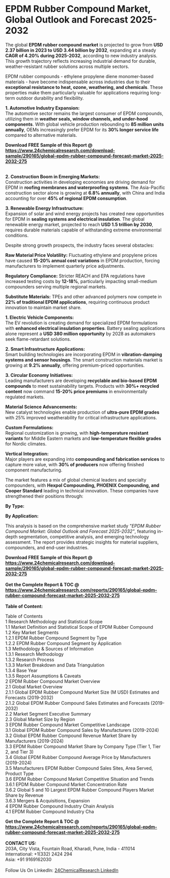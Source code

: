 <h1>EPDM Rubber Compound Market, Global Outlook and Forecast 2025-2032</h1><p>The global <strong>EPDM rubber compound market</strong> is projected to grow from <strong>USD 2.37 billion in 2023 to USD 3.44 billion by 2032</strong>, expanding at a steady <strong>CAGR of 4.20% during 2025-2032</strong>, according to new industry analysis. This growth trajectory reflects increasing industrial demand for durable, weather-resistant rubber solutions across multiple sectors.</p><p>EPDM rubber compounds - ethylene propylene diene monomer-based materials - have become indispensable across industries due to their <strong>exceptional resistance to heat, ozone, weathering, and chemicals</strong>. These properties make them particularly valuable for applications requiring long-term outdoor durability and flexibility.</p><p><strong>1. Automotive Industry Expansion:</strong><br>
The automotive sector remains the largest consumer of EPDM compounds, utilizing them in <strong>weather seals, window channels, and under-hood components</strong>. With global vehicle production rebounding to <strong>85 million units annually</strong>, OEMs increasingly prefer EPDM for its <strong>30% longer service life</strong> compared to alternative materials.</p><div><b>Download FREE Sample of this Report @ 
            <a href="https://www.24chemicalresearch.com/download-sample/290165/global-epdm-rubber-compound-forecast-market-2025-2032-275">
            https://www.24chemicalresearch.com/download-sample/290165/global-epdm-rubber-compound-forecast-market-2025-2032-275</a></b></div><br><p><strong>2. Construction Boom in Emerging Markets:</strong><br>
Construction activities in developing economies are driving demand for EPDM in <strong>roofing membranes and waterproofing systems</strong>. The Asia-Pacific construction sector alone is growing at <strong>6.8% annually</strong>, with China and India accounting for over <strong>45% of regional EPDM consumption</strong>.</p><p><strong>3. Renewable Energy Infrastructure:</strong><br>
Expansion of solar and wind energy projects has created new opportunities for EPDM in <strong>sealing systems and electrical insulation</strong>. The global renewable energy market, projected to reach <strong>USD 1.5 trillion by 2030</strong>, requires durable materials capable of withstanding extreme environmental conditions.</p><p>Despite strong growth prospects, the industry faces several obstacles:</p><p><strong>Raw Material Price Volatility:</strong> Fluctuating ethylene and propylene prices have caused <strong>15-20% annual cost variations</strong> in EPDM production, forcing manufacturers to implement quarterly price adjustments.</p><p><strong>Regulatory Compliance:</strong> Stricter REACH and EPA regulations have increased testing costs by <strong>12-18%</strong>, particularly impacting small-medium compounders serving multiple regional markets.</p><p><strong>Substitute Materials:</strong> TPEs and other advanced polymers now compete in <strong>22% of traditional EPDM applications</strong>, requiring continuous product innovation to maintain market share.</p><p><strong>1. Electric Vehicle Components:</strong><br>
The EV revolution is creating demand for specialized EPDM formulations with <strong>enhanced electrical insulation properties</strong>. Battery sealing applications alone represent a <strong>USD 380 million opportunity</strong> by 2028 as automakers seek flame-retardant solutions.</p><p><strong>2. Smart Infrastructure Applications:</strong><br>
Smart building technologies are incorporating EPDM in <strong>vibration-damping systems and sensor housings</strong>. The smart construction materials market is growing at <strong>9.2% annually</strong>, offering premium-priced opportunities.</p><p><strong>3. Circular Economy Initiatives:</strong><br>
Leading manufacturers are developing <strong>recyclable and bio-based EPDM compounds</strong> to meet sustainability targets. Products with <strong>30%+ recycled content</strong> now command <strong>15-20% price premiums</strong> in environmentally regulated markets.</p><p><strong>Material Science Advancements:</strong><br>
	New catalyst technologies enable production of <strong>ultra-pure EPDM grades</strong> with 25% improved weatherability for critical infrastructure applications.</p><p><strong>Custom Formulations:</strong><br>
	Regional customization is growing, with <strong>high-temperature resistant variants</strong> for Middle Eastern markets and <strong>low-temperature flexible grades</strong> for Nordic climates.</p><p><strong>Vertical Integration:</strong><br>
	Major players are expanding into <strong>compounding and fabrication services</strong> to capture more value, with <strong>30% of producers</strong> now offering finished component manufacturing.</p><p>The market features a mix of global chemical leaders and specialty compounders, with <strong>Hexpol Compounding, PHOENIX Compounding, and Cooper Standard</strong> leading in technical innovation. These companies have strengthened their positions through:</p><p><strong>By Type:</strong></p><p><strong>By Application:</strong></p><p>This analysis is based on the comprehensive market study <em>"EPDM Rubber Compound Market: Global Outlook and Forecast 2025-2032"</em>, featuring in-depth segmentation, competitive analysis, and emerging technology assessment. The report provides strategic insights for material suppliers, compounders, and end-user industries.</p><div><b>Download FREE Sample of this Report @ 
            <a href="https://www.24chemicalresearch.com/download-sample/290165/global-epdm-rubber-compound-forecast-market-2025-2032-275">
            https://www.24chemicalresearch.com/download-sample/290165/global-epdm-rubber-compound-forecast-market-2025-2032-275</a></b></div><br><div><b>Get the Complete Report & TOC @ 
            <a href="https://www.24chemicalresearch.com/reports/290165/global-epdm-rubber-compound-forecast-market-2025-2032-275">
            https://www.24chemicalresearch.com/reports/290165/global-epdm-rubber-compound-forecast-market-2025-2032-275</a></b></div><br>
            <b>Table of Content:</b><p>Table of Contents<br />
1 Research Methodology and Statistical Scope<br />
1.1 Market Definition and Statistical Scope of EPDM Rubber Compound<br />
1.2 Key Market Segments<br />
1.2.1 EPDM Rubber Compound Segment by Type<br />
1.2.2 EPDM Rubber Compound Segment by Application<br />
1.3 Methodology & Sources of Information<br />
1.3.1 Research Methodology<br />
1.3.2 Research Process<br />
1.3.3 Market Breakdown and Data Triangulation<br />
1.3.4 Base Year<br />
1.3.5 Report Assumptions & Caveats<br />
2 EPDM Rubber Compound Market Overview<br />
2.1 Global Market Overview<br />
2.1.1 Global EPDM Rubber Compound Market Size (M USD) Estimates and Forecasts (2019-2032)<br />
2.1.2 Global EPDM Rubber Compound Sales Estimates and Forecasts (2019-2032)<br />
2.2 Market Segment Executive Summary<br />
2.3 Global Market Size by Region<br />
3 EPDM Rubber Compound Market Competitive Landscape<br />
3.1 Global EPDM Rubber Compound Sales by Manufacturers (2019-2024)<br />
3.2 Global EPDM Rubber Compound Revenue Market Share by Manufacturers (2019-2024)<br />
3.3 EPDM Rubber Compound Market Share by Company Type (Tier 1, Tier 2, and Tier 3)<br />
3.4 Global EPDM Rubber Compound Average Price by Manufacturers (2019-2024)<br />
3.5 Manufacturers EPDM Rubber Compound Sales Sites, Area Served, Product Type<br />
3.6 EPDM Rubber Compound Market Competitive Situation and Trends<br />
3.6.1 EPDM Rubber Compound Market Concentration Rate<br />
3.6.2 Global 5 and 10 Largest EPDM Rubber Compound Players Market Share by Revenue<br />
3.6.3 Mergers & Acquisitions, Expansion<br />
4 EPDM Rubber Compound Industry Chain Analysis<br />
4.1 EPDM Rubber Compound Industry Cha</p><div><b>Get the Complete Report & TOC @ 
            <a href="https://www.24chemicalresearch.com/reports/290165/global-epdm-rubber-compound-forecast-market-2025-2032-275">
            https://www.24chemicalresearch.com/reports/290165/global-epdm-rubber-compound-forecast-market-2025-2032-275</a></b></div><br><b>CONTACT US:</b><br>
            203A, City Vista, Fountain Road, Kharadi, Pune, India - 411014<br>
            International: +1(332) 2424 294<br>
            Asia: +91 9169162030 <br><br>
            Follow Us On LinkedIn: <a href="https://www.linkedin.com/company/24chemicalresearch/">24ChemicalResearch LinkedIn</a>